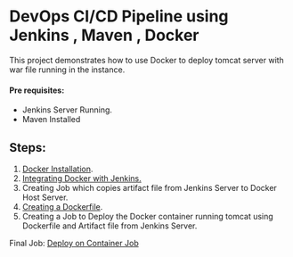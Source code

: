

# DevOps CI/CD Pipeline using Jenkins , Maven , Docker

This project demonstrates how to use Docker to deploy tomcat server with war file running in the instance.

#### Pre requisites:
- Jenkins Server Running.
- Maven Installed 

## Steps:

1. [Docker Installation](https://github.com/shubhgarg2401/Devops-CI-CD-pipeline-using-Jenkins-Maven-Docker/blob/main/Docker_Installation_Steps.MD "Docker Installation").
2. [Integrating Docker with Jenkins.](https://github.com/shubhgarg2401/Devops-CI-CD-pipeline-using-Jenkins-Maven-Docker/blob/main/Deploy_on_Docker.MD "Integrating Docker with Jenkins.")
3. Creating Job which copies artifact file from Jenkins Server to Docker Host Server.
4. [Creating a Dockerfile](https://github.com/shubhgarg2401/Devops-CI-CD-pipeline-using-Jenkins-Maven-Docker/blob/main/Dockerfile.txt "Creating a Dockerfile").
5. Creating a Job to Deploy the Docker container running tomcat using Dockerfile and Artifact file from Jenkins Server. 

Final Job: [Deploy on Container Job](https://github.com/shubhgarg2401/Devops-CI-CD-pipeline-using-Jenkins-Maven-Docker/blob/main/Deploy_on_Container.MD "Deploy on Container Job")



